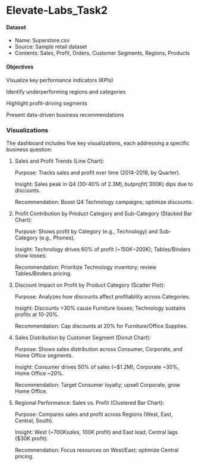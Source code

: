 # Elevate-Labs_Task2

#### Dataset
* Name: Superstore.csv
* Source: Sample retail dataset
* Contents: Sales, Profit, Orders, Customer Segments, Regions, Products
#### Objectives
Visualize key performance indicators (KPIs)

Identify underperforming regions and categories

Highlight profit-driving segments

Present data-driven business recommendations

### Visualizations

The dashboard includes five key visualizations, each addressing a specific business question:
1) Sales and Profit Trends (Line Chart):
   
   Purpose: Tracks sales and profit over time (2014-2018, by Quarter).
   
   Insight: Sales peak in Q4 (30-40% of $2.3M), but profit (~$300K) dips due to discounts.
   
   Recommendation: Boost Q4 Technology campaigns; optimize discounts.
3) Profit Contribution by Product Category and Sub-Category (Stacked Bar Chart):
   
   Purpose: Shows profit by Category (e.g., Technology) and Sub-Category (e.g., Phones).
   
   Insight: Technology drives 60% of profit (~$150K-$200K); Tables/Binders show losses.
   
   Recommendation: Prioritize Technology inventory; review Tables/Binders pricing.
   
6) Discount Impact on Profit by Product Category (Scatter Plot):
   
   Purpose: Analyzes how discounts affect profitability across Categories.
   
   Insight: Discounts >30% cause Furniture losses; Technology sustains profits at 10-20%.
   
   Recommendation: Cap discounts at 20% for Furniture/Office Supplies.
   
8) Sales Distribution by Customer Segment (Donut Chart):
   
   Purpose: Shows sales distribution across Consumer, Corporate, and Home Office segments.
   
   Insight: Consumer drives 50% of sales (~$1.2M), Corporate ~30%, Home Office ~20%.
   
   Recommendation: Target Consumer loyalty; upsell Corporate, grow Home Office.
   
10) Regional Performance: Sales vs. Profit (Clustered Bar Chart):
    
    Purpose: Compares sales and profit across Regions (West, East, Central, South).
   
    Insight: West (~$700K sales, ~$100K profit) and East lead; Central lags ($30K profit).
   
    Recommendation: Focus resources on West/East; optimize Central pricing.
